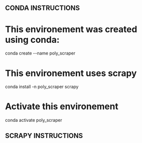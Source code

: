 ## CONDA INSTRUCTIONS
# This environement was created using conda:
conda create --name poly_scraper

# This environement uses scrapy
conda install -n poly_scraper scrapy

# Activate this environement
conda activate poly_scraper

## SCRAPY INSTRUCTIONS
